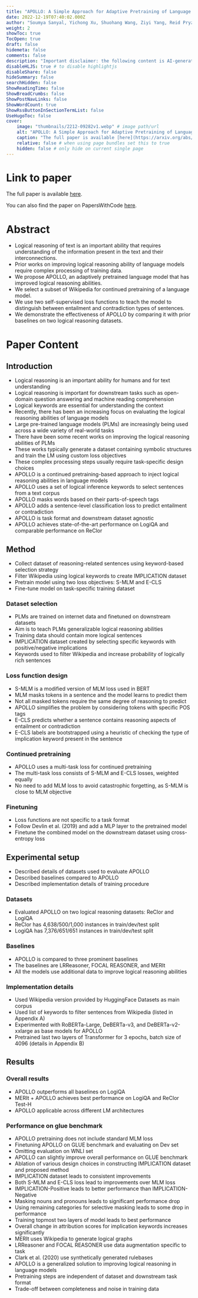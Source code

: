 ```yaml
---
title: "APOLLO: A Simple Approach for Adaptive Pretraining of Language Models for Logical Reasoning"
date: 2022-12-19T07:40:02.000Z
author: "Soumya Sanyal, Yichong Xu, Shuohang Wang, Ziyi Yang, Reid Pryzant, Wenhao Yu, Chenguang Zhu, Xiang Ren"
weight: 2
showToc: true
TocOpen: true
draft: false
hidemeta: false
comments: false
description: "Important disclaimer: the following content is AI-generated, please make sure to fact check the presented information by reading the full paper."
disableHLJS: true # to disable highlightjs
disableShare: false
hideSummary: false
searchHidden: false
ShowReadingTime: false
ShowBreadCrumbs: false
ShowPostNavLinks: false
ShowWordCount: true
ShowRssButtonInSectionTermList: false
UseHugoToc: false
cover:
    image: "thumbnails/2212-09282v1.webp" # image path/url
    alt: "APOLLO: A Simple Approach for Adaptive Pretraining of Language Models for Logical Reasoning" # alt text
    caption: "The full paper is available [here](https://arxiv.org/abs/2212.09282)." # display caption under cover
    relative: false # when using page bundles set this to true
    hidden: false # only hide on current single page
---
```


# Link to paper
The full paper is available [here](https://arxiv.org/abs/2212.09282).

You can also find the paper on PapersWithCode [here](https://paperswithcode.com/paper/apollo-a-simple-approach-for-adaptive).

# Abstract
- Logical reasoning of text is an important ability that requires understanding of the information present in the text and their interconnections.
- Prior works on improving logical reasoning ability of language models require complex processing of training data.
- We propose APOLLO, an adaptively pretrained language model that has improved logical reasoning abilities.
- We select a subset of Wikipedia for continued pretraining of a language model.
- We use two self-supervised loss functions to teach the model to distinguish between entailment and contradiction types of sentences.
- We demonstrate the effectiveness of APOLLO by comparing it with prior baselines on two logical reasoning datasets.

# Paper Content

## Introduction
- Logical reasoning is an important ability for humans and for text understanding
- Logical reasoning is important for downstream tasks such as open-domain question answering and machine reading comprehension
- Logical keywords are essential for understanding the context
- Recently, there has been an increasing focus on evaluating the logical reasoning abilities of language models
- Large pre-trained language models (PLMs) are increasingly being used across a wide variety of real-world tasks
- There have been some recent works on improving the logical reasoning abilities of PLMs
- These works typically generate a dataset containing symbolic structures and train the LM using custom loss objectives
- These complex processing steps usually require task-specific design choices
- APOLLO is a continued pretraining-based approach to inject logical reasoning abilities in language models
- APOLLO uses a set of logical inference keywords to select sentences from a text corpus
- APOLLO masks words based on their parts-of-speech tags
- APOLLO adds a sentence-level classification loss to predict entailment or contradiction
- APOLLO is task format and downstream dataset agnostic
- APOLLO achieves state-of-the-art performance on LogiQA and comparable performance on ReClor

## Method
- Collect dataset of reasoning-related sentences using keyword-based selection strategy
- Filter Wikipedia using logical keywords to create IMPLICATION dataset
- Pretrain model using two loss objectives: S-MLM and E-CLS
- Fine-tune model on task-specific training dataset

### Dataset selection
- PLMs are trained on internet data and finetuned on downstream datasets
- Aim is to teach PLMs generalizable logical reasoning abilities
- Training data should contain more logical sentences
- IMPLICATION dataset created by selecting specific keywords with positive/negative implications
- Keywords used to filter Wikipedia and increase probability of logically rich sentences

### Loss function design
- S-MLM is a modified version of MLM loss used in BERT
- MLM masks tokens in a sentence and the model learns to predict them
- Not all masked tokens require the same degree of reasoning to predict
- APOLLO simplifies the problem by considering tokens with specific POS tags
- E-CLS predicts whether a sentence contains reasoning aspects of entailment or contradiction
- E-CLS labels are bootstrapped using a heuristic of checking the type of implication keyword present in the sentence

### Continued pretraining
- APOLLO uses a multi-task loss for continued pretraining
- The multi-task loss consists of S-MLM and E-CLS losses, weighted equally
- No need to add MLM loss to avoid catastrophic forgetting, as S-MLM is close to MLM objective

### Finetuning
- Loss functions are not specific to a task format
- Follow Devlin et al. (2019) and add a MLP layer to the pretrained model
- Finetune the combined model on the downstream dataset using cross-entropy loss

## Experimental setup
- Described details of datasets used to evaluate APOLLO
- Described baselines compared to APOLLO
- Described implementation details of training procedure

### Datasets
- Evaluated APOLLO on two logical reasoning datasets: ReClor and LogiQA
- ReClor has 4,638/500/1,000 instances in train/dev/test split
- LogiQA has 7,376/651/651 instances in train/dev/test split

### Baselines
- APOLLO is compared to three prominent baselines
- The baselines are LRReasoner, FOCAL REASONER, and MERIt
- All the models use additional data to improve logical reasoning abilities

### Implementation details
- Used Wikipedia version provided by HuggingFace Datasets as main corpus
- Used list of keywords to filter sentences from Wikipedia (listed in Appendix A)
- Experimented with RoBERTa-Large, DeBERTa-v3, and DeBERTa-v2-xxlarge as base models for APOLLO
- Pretrained last two layers of Transformer for 3 epochs, batch size of 4096 (details in Appendix B)

## Results

### Overall results
- APOLLO outperforms all baselines on LogiQA
- MERIt + APOLLO achieves best performance on LogiQA and ReClor Test-H
- APOLLO applicable across different LM architectures

### Performance on glue benchmark
- APOLLO pretraining does not include standard MLM loss
- Finetuning APOLLO on GLUE benchmark and evaluating on Dev set
- Omitting evaluation on WNLI set
- APOLLO can slightly improve overall performance on GLUE benchmark
- Ablation of various design choices in constructing IMPLICATION dataset and proposed method
- IMPLICATION dataset leads to consistent improvements
- Both S-MLM and E-CLS loss lead to improvements over MLM loss
- IMPLICATION-Positive leads to better performance than IMPLICATION-Negative
- Masking nouns and pronouns leads to significant performance drop
- Using remaining categories for selective masking leads to some drop in performance
- Training topmost two layers of model leads to best performance
- Overall change in attribution scores for implication keywords increases significantly
- MERIt uses Wikipedia to generate logical graphs
- LRReasoner and FOCAL REASONER use data augmentation specific to task
- Clark et al. (2020) use synthetically generated rulebases
- APOLLO is a generalized solution to improving logical reasoning in language models
- Pretraining steps are independent of dataset and downstream task format
- Trade-off between completeness and noise in training data
